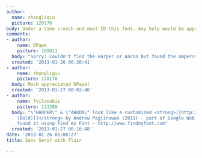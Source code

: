 ```yaml
---
author:
  name: zhongliqiu
  picture: 120170
body: Under a time crunch and must ID this font. Any help would be appreciated!
comments:
- author:
    name: DPape
    picture: 109811
  body: "Sorry: Couldn't find the Harper or Aaron but found the ampersand: [img:sites/default/files/old-images/amp_4752.jpg]\r\n\r\n[[http://www.findmyfont.com/index.php/fonts/font-preview?fset=Google-Web-Fonts&ffam=Quicksand%20-%20Light&fstyle=&fsize=60&fid=2068ad55baae423c740966c8cdf1dc69&wrap=2&text=%26ARPER%20ARON]]"
  created: '2013-01-26 06:30:41'
- author:
    name: zhongliqiu
    picture: 120170
  body: Much appreciated DPape!
  created: '2013-01-27 00:03:46'
- author:
    name: fvilanakis
    picture: 123289
  body: "\"HARPER\" & \"AARON\" look like a customized <strong>[[http://www.findmyfont.com/index.php/fonts/font-preview?fset=Google-Web-Fonts&ffam=Quicksand%20-%20Bold&fstyle=&fsize=60&fid=a1d3f9c43a9bb11db235cb6e8be77f4f&wrap=2&text=HARPER%20AARON|Quicksand
    (Bold)]]</strong> by Andrew Paglinawan (2011) - part of Google Web Fonts\r\n\r\n-----------------------------------------------\r\nI
    found it using Find my Font - http://www.findmyfont.com"
  created: '2013-01-27 00:16:48'
date: '2013-01-26 05:00:27'
title: Sans Serif with Flair

---
```

